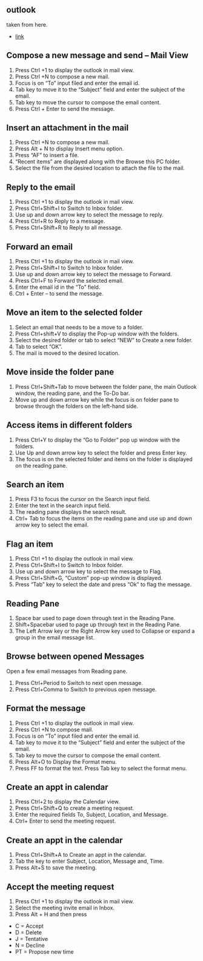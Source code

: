 ## outlook 

taken from here. 
- [link](https://answers.uillinois.edu/illinois/page.php?id=92003#:~:text=Press%20Ctrl%2Bshift%2BV%20to,moved%20to%20the%20desired%20location.)
                                                                                                      
<h2>Compose a new message and send – Mail View</h2>
<ol>
<li>Press Ctrl +1 to display the outlook in mail view.</li>
<li>Press Ctrl +N to compose a new mail.</li>
<li>Focus is on “To” input filed and enter the email id.</li>
<li>Tab key to move it to the “Subject” field and enter the subject of the email.</li>
<li>Tab key to move the cursor to compose the email content.</li>
<li>Press Ctrl + Enter to send the message.</li>
</ol>
<h2>Insert an attachment in the mail</h2>
<ol>
<li>Press Ctrl +N to compose a new mail.</li>
<li>Press Alt + N to display Insert menu option.</li>
<li>Press “AF” to insert a file.</li>
<li>“Recent items” are displayed along with the Browse this PC folder.</li>
<li>Select the file from the desired location to attach the file to the mail.</li>
</ol>

<h2>Reply to the email</h2>
<ol>
<li>Press Ctrl +1 to display the outlook in mail view.</li>
<li>Press Ctrl+Shift+I to Switch to Inbox folder.</li>
<li>Use up and down arrow key to select the message to reply.</li>
<li>Press Ctrl+R to Reply to a message.</li>
<li>Press Ctrl+Shift+R to Reply to all message.</li>
</ol>
<h2>Forward an email</h2>
<ol>
<li>Press Ctrl +1 to display the outlook in mail view.</li>
<li>Press Ctrl+Shift+I to Switch to Inbox folder.</li>
<li>Use up and down arrow key to select the message to Forward.</li>
<li>Press Ctrl+F to Forward the selected email.</li>
<li>Enter the email id in the “To” field.</li>
<li>Ctrl + Enter – to send the message.</li>
</ol>
<h2>Move an item to the selected folder&nbsp;</h2>
<ol>
<li>Select an email that needs to be a move to a folder.</li>
<li>Press Ctrl+shift+V to display the Pop-up window with the folders.</li>
<li>Select the desired folder or tab to select “NEW” to Create a new folder.</li>
<li>Tab to select “OK”.</li>
<li>The mail is moved to the desired location.</li>
</ol>
<h2>Move inside the folder pane</h2>
<ol>
<li>Press Ctrl+Shift+Tab to move between the folder pane, the main Outlook window, the reading pane, and the To-Do bar.</li>
<li>Move up and down arrow key while the focus is on folder pane to browse through the folders on the left-hand side.</li>
</ol>
<h2>Access items in different folders</h2>
<ol>
<li>Press Ctrl+Y to display the “Go to Folder” pop up window with the folders.</li>
<li>Use Up and down arrow key to select the folder and press Enter key.</li>
<li>The focus is on the selected folder and items on the folder is displayed on the reading pane.</li>
</ol>
<h2>Search an item</h2>
<ol>
<li>Press F3 to focus the cursor on the Search input field.</li>
<li>Enter the text in the search input field.</li>
<li>The reading pane displays the search result.</li>
<li>Ctrl+ Tab to focus the items on the reading pane and use up and down arrow key to select the email.</li>
</ol>
<h2>Flag an item</h2>
<ol>
<li>Press Ctrl +1 to display the outlook in mail view.</li>
<li>Press Ctrl+Shift+I to Switch to Inbox folder.</li>
<li>Use up and down arrow key to select the message to Flag.</li>
<li>Press Ctrl+Shift+G, “Custom” pop-up window is displayed.</li>
<li>Press “Tab” key to select the date and press “Ok” to flag the message.</li>
</ol>
<h2>Reading Pane</h2>
<ol>
<li>Space bar used to page down through text in the Reading Pane.</li>
<li>Shift+Spacebar used to page up through text in the Reading Pane.</li>
<li>The Left Arrow key or the Right Arrow key used to Collapse or expand a group in the email message list.</li>
</ol>
<h2>Browse between opened Messages</h2>
<p>Open a few email messages from Reading pane.</p>
<ol>
<li>Press Ctrl+Period to Switch to next open message.</li>
<li>Press Ctrl+Comma to Switch to previous open message.</li>
</ol>
<h2>Format the message</h2>
<ol>
<li>Press Ctrl +1 to display the outlook in mail view.</li>
<li>Press Ctrl +N to compose mail.</li>
<li>Focus is on “To” input filed and enter the email id.</li>
<li>Tab key to move it to the “Subject” field and enter the subject of the email.&nbsp;&nbsp;&nbsp;&nbsp;&nbsp;&nbsp;&nbsp;&nbsp;&nbsp;</li>
<li>Tab key to move the cursor to compose the email content.</li>
<li>Press Alt+O to Display the Format menu.</li>
<li>Press FF to format the text. Press Tab key to select the format menu.</li>
</ol>
<h2>Create an appt in calendar</h2>
<ol>
<li>Press Ctrl+2 to display the Calendar view.</li>
<li>Press Ctrl+Shift+Q to create a meeting request.</li>
<li>Enter the required fields To, Subject, Location, and Message.</li>
<li>Ctrl+ Enter to send the meeting request.</li>
</ol>
<h2>Create an appt in the calendar</h2>
<ol>
<li>Press Ctrl+Shift+A to Create an appt in the calendar.</li>
<li>Tab the key to enter Subject, Location, Message and, Time.</li>
<li>Press Alt+S to save the meeting.</li>
</ol>
<h2>Accept the meeting request</h2>
<ol>
<li>Press Ctrl +1 to display the outlook in mail view.</li>
<li>Select the meeting invite email in Inbox.</li>
<li>Press Alt + H and then press</li>
</ol>
<ul>
<li>C = Accept</li>
<li>D = Delete</li>
<li>J = Tentative</li>
<li>N = Decline</li>
<li>PT = Propose new time</li>
</ul>
